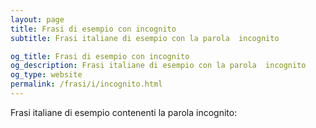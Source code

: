 ```yaml
---
layout: page
title: Frasi di esempio con incognito 
subtitle: Frasi italiane di esempio con la parola  incognito

og_title: Frasi di esempio con incognito 
og_description: Frasi italiane di esempio con la parola  incognito
og_type: website
permalink: /frasi/i/incognito.html
---
```


Frasi italiane di esempio contenenti la parola incognito:


